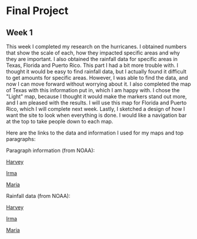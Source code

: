 # Final Project

## Week 1

This week I completed my research on the hurricanes. I obtained numbers that show the scale of each, how they impacted specific areas and why they are important. I also obtained the rainfall data for specific areas in Texas, Florida and Puerto Rico. This part I had a bit more trouble with. I thought it would be easy to find rainfall data, but I actually found it difficult to get amounts for specific areas. However, I was able to find the data, and now I can move forward without worrying about it. I also completed the map of Texas with this information put in, which I am happy with. I chose the "Light" map, because I thought it would make the markers stand out more, and I am pleased with the results. I will use this map for Florida and Puerto Rico, which I will complete next week. Lastly, I sketched a design of how I want the site to look when everything is done. I would like a navigation bar at the top to take people down to each map.

Here are the links to the data and information I used for my maps and top paragraphs:

Paragraph information (from NOAA):

[Harvey](https://www.weather.gov/ewx/wxevent-2017harvey)

[Irma](https://www.weather.gov/tae/Irma_technical_summary)

[Maria](http://www.weather.gov/sju/maria2017)

Rainfall data (from NOAA):

[Harvey](http://www.wpc.ncep.noaa.gov/discussions/nfdscc1.html)

[Irma](http://www.wpc.ncep.noaa.gov/winter_storm_summaries/storm20/stormsum_7.html)

[Maria](http://www.weather.gov/sju/maria2017)
